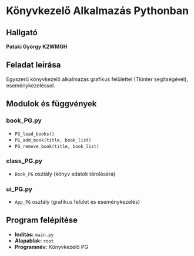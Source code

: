 # Könyvkezelő Alkalmazás Pythonban

## Hallgató  
**Pataki György K2WMGH**

## Feladat leírása  
Egyszerű könyvkezelő alkalmazás grafikus felülettel (Tkinter segítségével), eseménykezeléssel.

## Modulok és függvények  

### book_PG.py  
- `PG_load_books()`  
- `PG_add_book(title, book_list)`  
- `PG_remove_book(title, book_list)`  

### class_PG.py  
- `Book_PG` osztály (könyv adatok tárolására)  

### ui_PG.py  
- `App_PG` osztály (grafikus felület és eseménykezelés)  

## Program felépítése  
- **Indítás:** `main.py`  
- **Alapablak:** `root`  
- **Programnév:** Könyvkezelő PG
